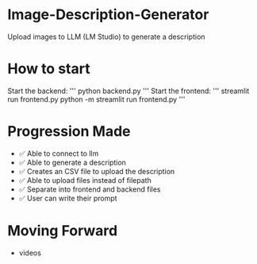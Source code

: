 # Image-Description-Generator
Upload images to LLM (LM Studio) to generate a description

# How to start
Start the backend: 
'''
python backend.py
'''
Start the frontend: 
'''
streamlit run frontend.py 
python -m streamlit run frontend.py
'''

# Progression Made
- ✅ Able to connect to llm
- ✅ Able to generate a description
- ✅ Creates an CSV file to upload the description
- ✅ Able to upload files instead of filepath
- ✅ Separate into frontend and backend files
- ✅ User can write their prompt

# Moving Forward
- videos
